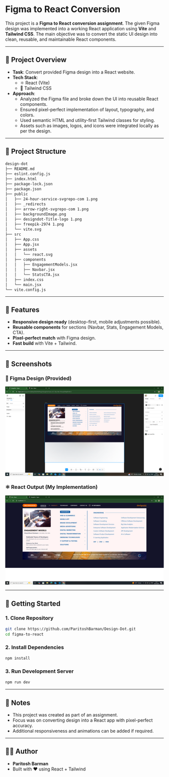 # Figma to React Conversion

This project is a **Figma to React conversion assignment**. The given Figma design was implemented into a working React application using **Vite** and **Tailwind CSS**. The main objective was to convert the static UI design into clean, reusable, and maintainable React components.

---

## 📌 Project Overview

- **Task**: Convert provided Figma design into a React website.  
- **Tech Stack**:  
  - ⚛️ React (Vite)  
  - 🎨 Tailwind CSS  
- **Approach**:  
  - Analyzed the Figma file and broke down the UI into reusable React components.  
  - Ensured pixel-perfect implementation of layout, typography, and colors.  
  - Used semantic HTML and utility-first Tailwind classes for styling.  
  - Assets such as images, logos, and icons were integrated locally as per the design.  

---

## 📂 Project Structure

```
design-dot
├── README.md
├── eslint.config.js
├── index.html
├── package-lock.json
├── package.json
├── public
│   ├── 24-hour-service-svgrepo-com 1.png
│   ├── _redirects
│   ├── arrow-right-svgrepo-com 1.png
│   ├── backgroundImage.png
│   ├── designdot-Title-logo 1.png
│   ├── freepik-2974 1.png
│   └── vite.svg
├── src
│   ├── App.css
│   ├── App.jsx
│   ├── assets
│   │   └── react.svg
│   ├── components
│   │   ├── EngagementModels.jsx
│   │   ├── Navbar.jsx
│   │   └── StatsCTA.jsx
│   ├── index.css
│   └── main.jsx
└── vite.config.js
```

---

## 🎯 Features

- **Responsive design ready** (desktop-first, mobile adjustments possible).  
- **Reusable components** for sections (Navbar, Stats, Engagement Models, CTA).  
- **Pixel-perfect match** with Figma design.  
- **Fast build** with Vite + Tailwind.  

---

## 📸 Screenshots

### 🎨 Figma Design (Provided)
![Figma Screenshot](./screenshots/figma.png)

### ⚛️ React Output (My Implementation)
![React Screenshot](./screenshots/output.png)

---

## 🚀 Getting Started

### 1. Clone Repository
```bash
git clone https://github.com/ParitoshBarman/Design-Dot.git
cd figma-to-react
```

### 2. Install Dependencies
```bash
npm install
```

### 3. Run Development Server
```bash
npm run dev
```

---

## 📌 Notes

- This project was created as part of an assignment.  
- Focus was on converting design into a React app with pixel-perfect accuracy.  
- Additional responsiveness and animations can be added if required.  

---

## 👨‍💻 Author
- **Paritosh Barman**  
- Built with ❤️ using React + Tailwind
